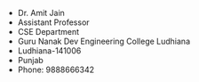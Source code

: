 - Dr. Amit Jain
- Assistant Professor
- CSE Department
- Guru Nanak Dev Engineering College Ludhiana
- Ludhiana-141006
- Punjab
- Phone: 9888666342
